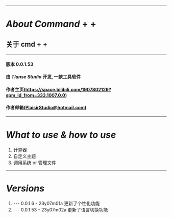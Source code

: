 

---

# ***About Command*** + +
## **关于 cmd** + +
---
#### 版本 0.0.1.53
#### 由 ***Tlanse Studio*** 开发, 一款工具软件
#### 作者主页(https://space.bilibili.com/1907802129?spm_id_from=333.1007.0.0)
#### 作者邮箱(PlaisirStudio@hotmail.com)
---
# ***What to use & how to use***
1. 计算器
1. 自定义主题
1. 调用系统 or 管理文件
---
# ***Versions***
1. --- 0.0.1.6 - 23y07m01a 更新了个性化功能
2. --- 0.0.1.53 - 23y07m02a 更新了语言切换功能
